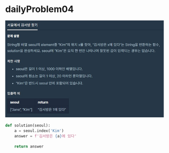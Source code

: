 # dailyProblem04

![dailyProblem04](dailyProblem04.assets/dailyProblem04.jpg)

```python
def solution(seoul):
    a = seoul.index('Kim')
    answer = f'김서방은 {a}에 있다'
    
    return answer
```

